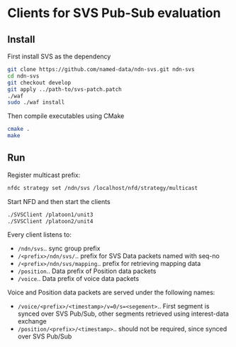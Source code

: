 # Clients for SVS Pub-Sub evaluation

## Install

First install SVS as the dependency

```bash
git clone https://github.com/named-data/ndn-svs.git ndn-svs
cd ndn-svs
git checkout develop
git apply ../path-to/svs-patch.patch
./waf
sudo ./waf install
```

Then compile executables using CMake

```bash
cmake .
make
```

## Run

Register multicast prefix:

```bash
nfdc strategy set /ndn/svs /localhost/nfd/strategy/multicast
```

Start NFD and then start the clients

```bash
./SVSClient /platoon1/unit3
./SVSClient /platoon2/unit4
```

Every client listens to:
- `/ndn/svs`.. sync group prefix
- `/<prefix>/ndn/svs/`.. prefix for SVS Data packets named with seq-no
- `/<prefix>/ndn/svs/mapping`.. prefix for retrieving mapping data
- `/position`.. Data prefix of Position data packets
- `/voice`.. Data prefix of voice data packets

Voice and Position data packets are served under the following names:
-  `/voice/<prefix>/<timestamp>/v=0/s=<segement>`.. First segment is synced over SVS Pub/Sub, other segments retrieved using interest-data exchange
-  `/position/<prefix>/<timestamp>`.. should not be required, since synced over SVS Pub/Sub